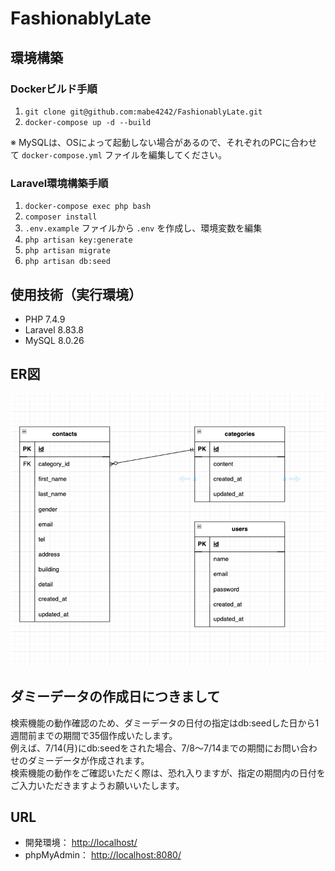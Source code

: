 # FashionablyLate

## 環境構築

### Dockerビルド手順
1. `git clone git@github.com:mabe4242/FashionablyLate.git`
2. `docker-compose up -d --build`

※ MySQLは、OSによって起動しない場合があるので、それぞれのPCに合わせて `docker-compose.yml` ファイルを編集してください。

### Laravel環境構築手順
1. `docker-compose exec php bash`
2. `composer install`
3. `.env.example` ファイルから `.env` を作成し、環境変数を編集
4. `php artisan key:generate`
5. `php artisan migrate`
6. `php artisan db:seed`

## 使用技術（実行環境）
- PHP 7.4.9
- Laravel 8.83.8
- MySQL 8.0.26

## ER図
![ER図](./er-diagram.png)  


## ダミーデータの作成日につきまして
検索機能の動作確認のため、ダミーデータの日付の指定はdb:seedした日から1週間前までの期間で35個作成いたします。  
例えば、7/14(月)にdb:seedをされた場合、7/8〜7/14までの期間にお問い合わせのダミーデータが作成されます。  
検索機能の動作をご確認いただく際は、恐れ入りますが、指定の期間内の日付をご入力いただきますようお願いいたします。

## URL
- 開発環境： [http://localhost/](http://localhost/)
- phpMyAdmin： [http://localhost:8080/](http://localhost:8080/)